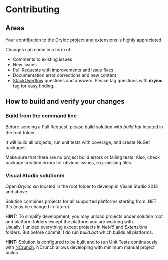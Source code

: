 # Contributing

## Areas

Your contribution to the DryIoc project and extensions is highly appreciated.

Changes can come in a form of:

- Comments to existing issues
- New issues
- Pull Requests with improvements and issue fixes
- Documentation error corrections and new content
- [StackOverflow](http://stackoverflow.com/questions/tagged/dryioc) questions and answers. Please tag questions with __dryioc__ tag for easy finding.

## How to build and verify your changes

### Build from the command line

Before sending a Pull Request, please build solution with _build.bat_ located in the root folder.

It will build all projects, run unit tests with coverage, and create NuGet packages.

Make sure that there are no project build errors or failing tests. Also, check package creation errors for obvious issues, e.g. missing files.

### Visual Studio solutionm

Open _DryIoc.sln_ located in the root folder to develop in Visual Studio 2013 and above. 

Solution combines projects for all supported platforms starting from .NET 3.5 (may be changed in future).

__HINT:__ To simplify development, you may unload projects under solution root and platform folders except the platform you are working with.  
Usually, I unload everything except projects in _Net45_ and _Extensions_ folders. But before commit, I do run _build.bat_ which builds all platforms.

__HINT:__ Solution is configured to be built and to run Unit Tests continuously with [NCrunch](http://www.ncrunch.net/). NCrunch allows developing with minimum manual project builds.






